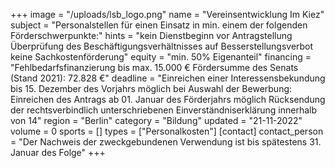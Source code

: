 +++
image = "/uploads/lsb_logo.png"
name = "Vereinsentwicklung Im Kiez"
subject = "Personalstellen für einen Einsatz in min. einem der folgenden Förderschwerpunkte:"
hints = "kein Dienstbeginn vor Antragstellung Überprüfung des Beschäftigungsverhältnisses auf Besserstellungsverbot keine Sachkostenförderung"
equity = "min. 50% Eigenanteil"
financing = "Fehlbedarfsfinanzierung bis max. 15.000 € Fördersumme des Senats (Stand 2021): 72.828 €"
deadline = "Einreichen einer Interessensbekundung bis 15. Dezember des Vorjahrs möglich bei Auswahl der Bewerbung: Einreichen des Antrags ab 01. Januar des Förderjahrs möglich Rücksendung der rechtsverbindlich unterschriebenen Einverständniserklärung innerhalb von 14"
region = "Berlin"
category = "Bildung"
updated = "21-11-2022"
volume = 0
sports = []
types = ["Personalkosten"]
[contact]
contact_person = "Der Nachweis der zweckgebundenen Verwendung ist bis spätestens 31. Januar des Folge"
+++